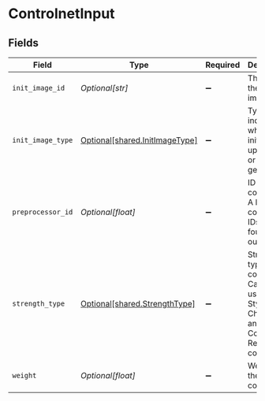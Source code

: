 # ControlnetInput


## Fields

| Field                                                                                                      | Type                                                                                                       | Required                                                                                                   | Description                                                                                                |
| ---------------------------------------------------------------------------------------------------------- | ---------------------------------------------------------------------------------------------------------- | ---------------------------------------------------------------------------------------------------------- | ---------------------------------------------------------------------------------------------------------- |
| `init_image_id`                                                                                            | *Optional[str]*                                                                                            | :heavy_minus_sign:                                                                                         | The ID of the init image                                                                                   |
| `init_image_type`                                                                                          | [Optional[shared.InitImageType]](../../models/shared/initimagetype.md)                                     | :heavy_minus_sign:                                                                                         | Type indicating whether the init image is uploaded or generated.                                           |
| `preprocessor_id`                                                                                          | *Optional[float]*                                                                                          | :heavy_minus_sign:                                                                                         | ID of the controlnet. A list of compatible IDs can be found in our guides.                                 |
| `strength_type`                                                                                            | [Optional[shared.StrengthType]](../../models/shared/strengthtype.md)                                       | :heavy_minus_sign:                                                                                         | Strength type for the controlnet. Can only be used for Style, Character and Content Reference controlnets. |
| `weight`                                                                                                   | *Optional[float]*                                                                                          | :heavy_minus_sign:                                                                                         | Weight for the controlnet                                                                                  |